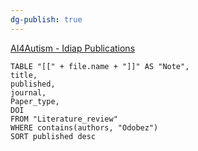 ```yaml
---
dg-publish: true
---
```


[AI4Autism - Idiap Publications](https://publications.idiap.ch/projects/show/128)

```dataview 
TABLE "[[" + file.name + "]]" AS "Note", 
title, 
published,
journal,
Paper_type,
DOI
FROM "Literature_review"
WHERE contains(authors, "Odobez")
SORT published desc 
```